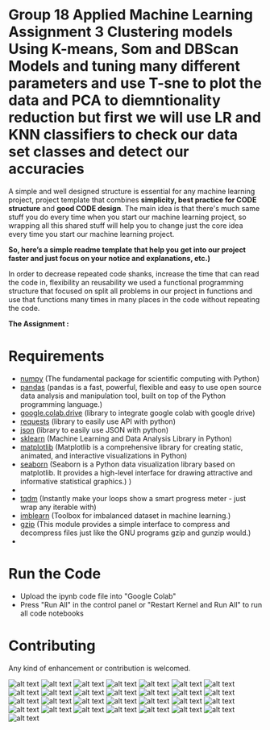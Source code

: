 # Group 18 Applied Machine Learning Assignment 3 Clustering models Using K-means, Som and DBScan Models and tuning many different parameters and use T-sne to plot the data and PCA to diemntionality reduction but first we will use LR and KNN classifiers to check our data set classes and detect our accuracies 

 
A simple and well designed structure is essential for any machine learning project, project template that combines **simplicity, best practice for CODE structure** and **good CODE design**. 
The main idea is that there's much same stuff you do every time when you start our machine learning project, so wrapping all this shared stuff will help you to change just the core idea every time you start our machine learning project. 

**So, here’s a simple readme template that help you get into our project faster and just focus on your notice and explanations, etc.)**

In order to decrease repeated code shanks, increase the time that can read the code in, flexibility an reusability we used a functional programming structure that focused on split all problems in our project in functions and use that functions many times in many places in the code without repeating the code.
 

**The Assignment :**
 

# Requirements
- [numpy](https://numpy.org/) (The fundamental package for scientific computing with Python)
- [pandas](https://pandas.pydata.org/) (pandas is a fast, powerful, flexible and easy to use open source data analysis and manipulation tool, built on top of the Python programming language.) 
- [google.colab.drive](https://colab.research.google.com/) (library to integrate google colab with google drive)
- [requests](https://pypi.org/project/requests/) (library to easily use API with python)
- [json](https://docs.python.org/3/library/json.html) (library to easily use JSON with python)
- [sklearn](https://scikit-learn.org/stable/) (Machine Learning and Data Analysis Library in Python)
- [matplotlib](https://matplotlib.org/) (Matplotlib is a comprehensive library for creating static, animated, and interactive visualizations in Python)
- [seaborn](https://seaborn.pydata.org/) (Seaborn is a Python data visualization library based on matplotlib. It provides a high-level interface for drawing attractive and informative statistical graphics.)
)
-  
- [tqdm](https://tqdm.github.io/) (Instantly make your loops show a smart progress meter - just wrap any iterable with)
- [imblearn](https://pypi.org/project/imblearn/) (Toolbox for imbalanced dataset in machine learning.)
- [gzip](https://docs.python.org/3/library/gzip.html) (This module provides a simple interface to compress and decompress files just like the GNU programs gzip and gunzip would.)
-  
# Run the Code
- Upload the ipynb code file into "Google Colab"  
- Press "Run All" in the control panel or "Restart Kernel and Run All" to run all code notebooks

 
 
# Contributing
Any kind of enhancement or contribution is welcomed.

 
![alt text](images/Group18_HW3_page-0006.jpg)
![alt text](images/Group18_HW3_page-0007.jpg)
![alt text](images/Group18_HW3_page-0008.jpg)
![alt text](images/Group18_HW3_page-0009.jpg)
![alt text](images/Group18_HW3_page-0010.jpg)
![alt text](images/Group18_HW3_page-0011.jpg)
![alt text](images/Group18_HW3_page-0012.jpg)
![alt text](images/Group18_HW3_page-0013.jpg)
![alt text](images/Group18_HW3_page-0014.jpg)
![alt text](images/Group18_HW3_page-0015.jpg)
![alt text](images/Group18_HW3_page-0016.jpg)
![alt text](images/Group18_HW3_page-0017.jpg)
![alt text](images/Group18_HW3_page-0018.jpg)
![alt text](images/Group18_HW3_page-0019.jpg)
![alt text](images/Group18_HW3_page-0020.jpg)
![alt text](images/Group18_HW3_page-0021.jpg)
![alt text](images/Group18_HW3_page-0022.jpg)
![alt text](images/Group18_HW3_page-0023.jpg)
![alt text](images/Group18_HW3_page-0024.jpg)
![alt text](images/Group18_HW3_page-0025.jpg)
![alt text](images/Group18_HW3_page-0026.jpg)
![alt text](images/Group18_HW3_page-0027.jpg)
![alt text](images/Group18_HW3_page-0028.jpg)
![alt text](images/Group18_HW3_page-0029.jpg)
![alt text](images/Group18_HW3_page-0030.jpg)
![alt text](images/Group18_HW3_page-0031.jpg)
![alt text](images/Group18_HW3_page-0032.jpg)
![alt text](images/Group18_HW3_page-0033.jpg)
![alt text](images/Group18_HW3_page-0034.jpg)

 
 
 
 
